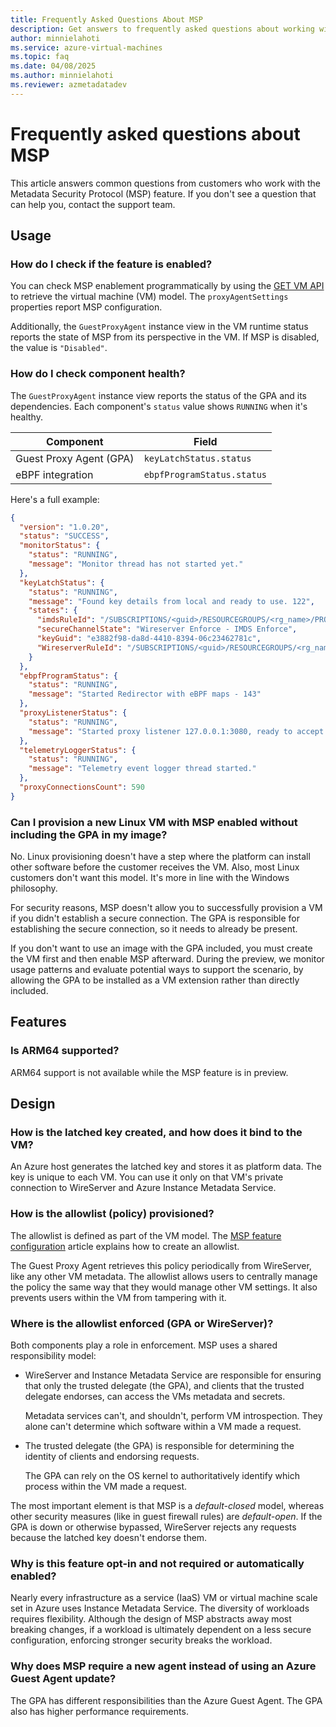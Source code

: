 ```yaml
---
title: Frequently Asked Questions About MSP
description: Get answers to frequently asked questions about working with the Metadata Security Protocol (MSP) feature.
author: minnielahoti
ms.service: azure-virtual-machines
ms.topic: faq
ms.date: 04/08/2025
ms.author: minnielahoti
ms.reviewer: azmetadatadev
---
```


# Frequently asked questions about MSP

This article answers common questions from customers who work with the Metadata Security Protocol (MSP) feature. If you don't see a question that can help you, contact the support team.

## Usage

### How do I check if the feature is enabled?

You can check MSP enablement programmatically by using the [GET VM API](/rest/api/compute/virtual-machines/get) to retrieve the virtual machine (VM) model. The `proxyAgentSettings` properties report MSP configuration.

Additionally, the `GuestProxyAgent` instance view in the VM runtime status reports the state of MSP from its perspective in the VM. If MSP is disabled, the value is `"Disabled"`.

### How do I check component health?

The `GuestProxyAgent` instance view reports the status of the GPA and its dependencies. Each component's `status` value shows `RUNNING` when it's healthy.

| Component | Field |
|--|--|
| Guest Proxy Agent (GPA) | `keyLatchStatus.status` |
| eBPF integration | `ebpfProgramStatus.status` |

Here's a full example:

```json
{
  "version": "1.0.20",
  "status": "SUCCESS",
  "monitorStatus": {
    "status": "RUNNING",
    "message": "Monitor thread has not started yet."
  },
  "keyLatchStatus": {
    "status": "RUNNING",
    "message": "Found key details from local and ready to use. 122",
    "states": {
      "imdsRuleId": "/SUBSCRIPTIONS/<guid>/RESOURCEGROUPS/<rg_name>/PROVIDERS/MICROSOFT.COMPUTE/GALLERIES/GALLERYXX/INVMACCESSCONTROLPROFILES/...",
      "secureChannelState": "Wireserver Enforce - IMDS Enforce",
      "keyGuid": "e3882f98-da8d-4410-8394-06c23462781c",
      "WireserverRuleId": "/SUBSCRIPTIONS/<guid>/RESOURCEGROUPS/<rg_name>/PROVIDERS/MICROSOFT.COMPUTE/GALLERIES/GALLERYXX/INVMACCESSCONTROLPROFILES/..."
    }
  },
  "ebpfProgramStatus": {
    "status": "RUNNING",
    "message": "Started Redirector with eBPF maps - 143"
  },
  "proxyListenerStatus": {
    "status": "RUNNING",
    "message": "Started proxy listener 127.0.0.1:3080, ready to accept request - 27"
  },
  "telemetryLoggerStatus": {
    "status": "RUNNING",
    "message": "Telemetry event logger thread started."
  },
  "proxyConnectionsCount": 590
}
```

### Can I provision a new Linux VM with MSP enabled without including the GPA in my image?

No. Linux provisioning doesn't have a step where the platform can install other software before the customer receives the VM. Also, most Linux customers don't want this model. It's more in line with the Windows philosophy.

For security reasons, MSP doesn't allow you to successfully provision a VM if you didn't establish a secure connection. The GPA is responsible for establishing the secure connection, so it needs to already be present.

If you don't want to use an image with the GPA included, you must create the VM first and then enable MSP afterward. During the preview, we monitor usage patterns and evaluate potential ways to support the scenario, by allowing the GPA to be installed as a VM extension rather than directly included.

## Features

### Is ARM64 supported?

ARM64 support is not available while the MSP feature is in preview.

## Design

### How is the latched key created, and how does it bind to the VM?

An Azure host generates the latched key and stores it as platform data. The key is unique to each VM. You can use it only on that VM's private connection to WireServer and Azure Instance Metadata Service.

### How is the allowlist (policy) provisioned?

The allowlist is defined as part of the VM model. The [MSP feature configuration](configuration.md) article explains how to create an allowlist.

The Guest Proxy Agent retrieves this policy periodically from WireServer, like any other VM metadata. The allowlist allows users to centrally manage the policy the same way that they would manage other VM settings. It also prevents users within the VM from tampering with it.

### Where is the allowlist enforced (GPA or WireServer)?

Both components play a role in enforcement. MSP uses a shared responsibility model:

- WireServer and Instance Metadata Service are responsible for ensuring that only the trusted delegate (the GPA), and clients that the trusted delegate endorses, can access the VMs metadata and secrets.
  
  Metadata services can't, and shouldn't, perform VM introspection. They alone can't determine which software within a VM made a request.

- The trusted delegate (the GPA) is responsible for determining the identity of clients and endorsing requests.
  
  The GPA can rely on the OS kernel to authoritatively identify which process within the VM made a request.

The most important element is that MSP is a *default-closed* model, whereas other security measures (like in guest firewall rules) are *default-open*. If the GPA is down or otherwise bypassed, WireServer rejects any requests because the latched key doesn't endorse them.

### Why is this feature opt-in and not required or automatically enabled?

Nearly every infrastructure as a service (IaaS) VM or virtual machine scale set in Azure uses Instance Metadata Service. The diversity of workloads requires flexibility. Although the design of MSP abstracts away most breaking changes, if a workload is ultimately dependent on a less secure configuration, enforcing stronger security breaks the workload.

### Why does MSP require a new agent instead of using an Azure Guest Agent update?

The GPA has different responsibilities than the Azure Guest Agent. The GPA also has higher performance requirements.
